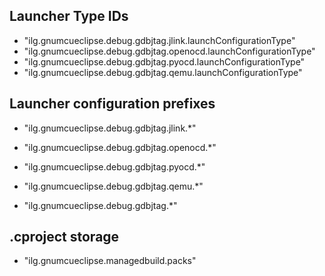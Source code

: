 
## Launcher Type IDs

- "ilg.gnumcueclipse.debug.gdbjtag.jlink.launchConfigurationType"
- "ilg.gnumcueclipse.debug.gdbjtag.openocd.launchConfigurationType"
- "ilg.gnumcueclipse.debug.gdbjtag.pyocd.launchConfigurationType"
- "ilg.gnumcueclipse.debug.gdbjtag.qemu.launchConfigurationType"

## Launcher configuration prefixes

- "ilg.gnumcueclipse.debug.gdbjtag.jlink.*"
- "ilg.gnumcueclipse.debug.gdbjtag.openocd.*"
- "ilg.gnumcueclipse.debug.gdbjtag.pyocd.*"
- "ilg.gnumcueclipse.debug.gdbjtag.qemu.*"

- "ilg.gnumcueclipse.debug.gdbjtag.*"

## .cproject storage

- "ilg.gnumcueclipse.managedbuild.packs"



